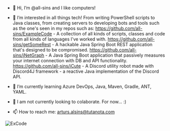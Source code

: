 - 👋 Hi, I’m @all-sins and I like computers!

- 👀 I’m interested in all things tech! From writing PowerShell scripts to Java classes, from creating servers to developing bots and tools such as the one's seen in my repos such as:
            https://github.com/all-sins/ExampleCode - A collection of all kinds of scripts, classes and code from all kinds of languages I've worked with.
            https://github.com/all-sins/getSomeRest - A hackable Java Spring Boot REST application that's designed to be compromised.
            https://github.com/all-sins/jNetGraph - A Java Spring Boot application that passively measures your internet connection with DB and API functionality.
            https://github.com/all-sins/iCute - A Discord utility robot made with Discord4J framework - a reactive Java implementation of the Discord API.

- 🌱 I’m currently learning Azure DevOps, Java, Maven, Gradle, ANT, YAML.

- 💞️ I am not currently looking to colaborate. For now... :)

- 📫 How to reach me:
            arturs.alsins@tutanota.com

![ExCode](https://user-images.githubusercontent.com/62400484/177532433-27e2305d-e7f7-499e-a79b-a86237fc0a70.png)
